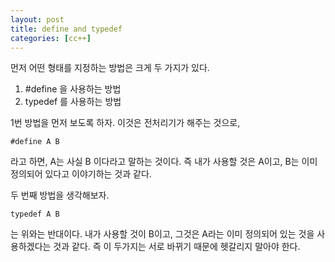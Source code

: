 ```yaml
---
layout: post
title: define and typedef
categories: [cc++]
---
```


먼저 어떤 형태를 지정하는 방법은 크게 두 가지가 있다.

1. #define 을 사용하는 방법
2. typedef 를 사용하는 방법

1번 방법을 먼저 보도록 하자. 이것은 전처리기가 해주는 것으로, 

```
#define A B
```
라고 하면, A는 사실 B 이다라고 말하는 것이다. 즉 내가 사용할 것은 A이고, B는 이미 정의되어 있다고 이야기하는 것과 같다.

두 번째 방법을 생각해보자. 

```
typedef A B
```

는 위와는 반대이다. 내가 사용할 것이 B이고, 그것은 A라는 이미 정의되어 있는 것을 사용하겠다는 것과 같다. 즉 이 두가지는 서로 바뀌기 때문에 헷갈리지 말아야 한다.
